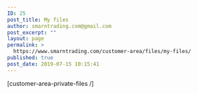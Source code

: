 ```yaml
---
ID: 25
post_title: My files
author: smarntrading.com@gmail.com
post_excerpt: ""
layout: page
permalink: >
  https://www.smarntrading.com/customer-area/files/my-files/
published: true
post_date: 2019-07-15 10:15:41
---
```

[customer-area-private-files /]